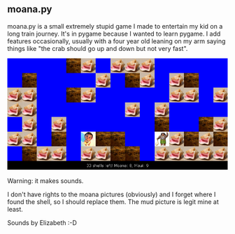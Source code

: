## moana.py 
moana.py is a small extremely stupid game I made to entertain my kid on a long train journey. It's in pygame because I wanted to learn pygame. I add features occasionally, usually with a four year old leaning on my arm saying things like "the crab should go up and down but not very fast".


![screenshot of a video game with Moana and Maui from the Disney movie Moana moving around a grid](/images/screenshot.jpg)

Warning: it makes sounds.

I don't have rights to the moana pictures (obviously) and I forget where I found
the shell, so I should replace them. The mud picture is legit mine at least.

Sounds by Elizabeth :-D

